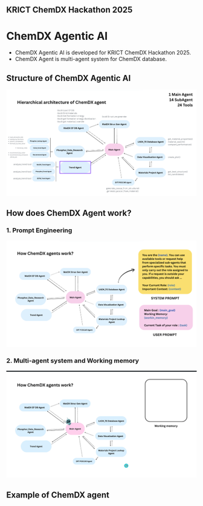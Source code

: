 

## KRICT ChemDX Hackathon 2025

# ChemDX Agentic AI

- ChemDX Agentic AI is developed for KRICT ChemDX Hackathon 2025.
- ChemDX Agent is multi-agent system for ChemDX database.



## Structure of ChemDX Agentic AI

![](./figures/structure.png)



## How does ChemDX Agent work?

### 1. Prompt Engineering

![](./figures/prompt.png)

### 2. Multi-agent system and Working memory

![](./figures/system.gif)

## Example of ChemDX agent

